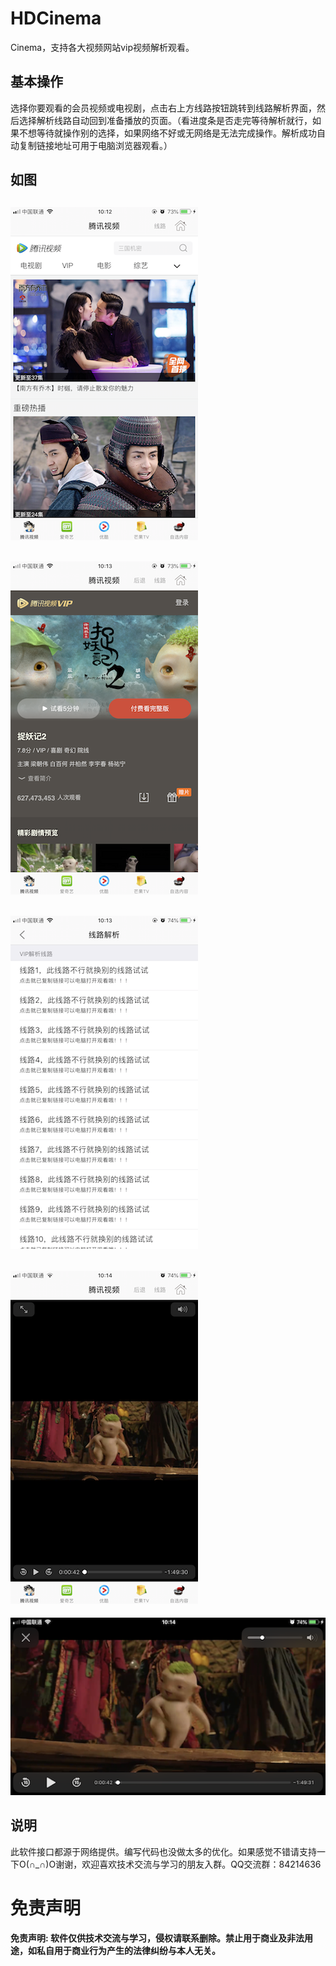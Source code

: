 # HDCinema
Cinema，支持各大视频网站vip视频解析观看。

## 基本操作
选择你要观看的会员视频或电视剧，点击右上方线路按钮跳转到线路解析界面，然后选择解析线路自动回到准备播放的页面。（看进度条是否走完等待解析就行，如果不想等待就操作别的选择，如果网络不好或无网络是无法完成操作。解析成功自动复制链接地址可用于电脑浏览器观看。）

## 如图
![](https://github.com/Bruce-7/HDCinema/blob/master/Image/IMG_1930.PNG)
-
![](https://github.com/Bruce-7/HDCinema/blob/master/Image/IMG_1931.PNG)
-
![](https://github.com/Bruce-7/HDCinema/blob/master/Image/IMG_1932.PNG)
-
![](https://github.com/Bruce-7/HDCinema/blob/master/Image/IMG_1933.PNG)
-
![](https://github.com/Bruce-7/HDCinema/blob/master/Image/IMG_1934.PNG)

## 说明
此软件接口都源于网络提供。编写代码也没做太多的优化。如果感觉不错请支持一下O(∩_∩)O谢谢，欢迎喜欢技术交流与学习的朋友入群。QQ交流群：84214636

# 免责声明
**免责声明: 软件仅供技术交流与学习，侵权请联系删除。禁止用于商业及非法用途，如私自用于商业行为产生的法律纠纷与本人无关。**
